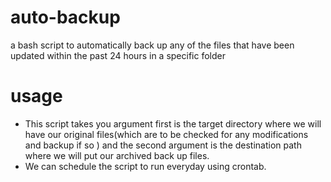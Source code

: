 # auto-backup
a bash script to automatically back up any of the files that have been updated within the past 24 hours in a specific folder
# usage
- This script takes you argument first is the target directory where we will have our original files(which are to be checked for any modifications and backup if so ) and the second argument is the destination path where we will put our archived back up files.
- We can schedule the script to run everyday using crontab.
